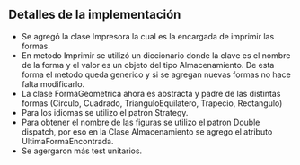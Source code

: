 ## Detalles de la implementación

- Se agregó la clase Impresora la cual es la encargada de imprimir las formas.
- En metodo Imprimir se utilizó un diccionario donde la clave es el nombre de la forma y el valor es un objeto del tipo Almacenamiento. De esta forma el metodo queda generico y si se agregan nuevas formas no hace falta modificarlo.
- La clase FormaGeometrica ahora es abstracta y padre de las distintas formas (Circulo, Cuadrado, TrianguloEquilatero, Trapecio, Rectangulo)
- Para los idiomas se utilizo el patron Strategy.
- Para obtener el nombre de las figuras se utilizo el patron Double dispatch, por eso en la Clase Almacenamiento se agrego el atributo UltimaFormaEncontrada.
- Se agergaron más test unitarios.